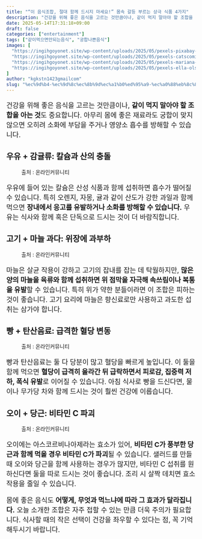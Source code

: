 ```yaml
---
title: "“이 음식조합, 절대 함께 드시지 마세요!” 몸속 갈등 부르는 상극 식품 4가지"
description: "건강을 위해 좋은 음식을 고르는 것만큼이나, 같이 먹지 말아야 할 조합을 아는 것도 중요합니다. 아무리 몸에 좋은 재료라도 궁합이 맞지 않으면 오히려 소화에 부담을 주거나 영양소 흡수를 방해할 수 있습니다."
date: 2025-05-14T17:31:18+09:00
draft: false
categories: ["entertainment"]
tags: ["같이먹으면안되는음식", "궁합나쁜음식"]
images: [
  "https://ingihgoyonet.site/wp-content/uploads/2025/05/pexels-pixabay-236010-1024x683.jpg"
  "https://ingihgoyonet.site/wp-content/uploads/2025/05/pexels-catscoming-750948-1024x683.jpg"
  "https://ingihgoyonet.site/wp-content/uploads/2025/05/pexels-mariana-kurnyk-844465-1775043-1024x683.jpg"
  "https://ingihgoyonet.site/wp-content/uploads/2025/05/pexels-ella-olsson-572949-1640777-1024x683.jpg"
]
author: "kgkstn1423gmailcom"
slug: "%ec%9d%b4-%ec%9d%8c%ec%8b%9d%ec%a1%b0%ed%95%a9-%ec%a0%88%eb%8c%80-%ed%95%a8%ea%bb%98-%eb%93%9c%ec%8b%9c%ec%a7%80-%eb%a7%88%ec%84%b8%ec%9a%94-%eb%aa%b8%ec%86%8d-%ea%b0%88%eb%93%b1"
---
```


<p style="font-size:18px">건강을 위해 좋은 음식을 고르는 것만큼이나, <strong>같이 먹지 말아야 할 조합을 아는 것</strong>도 중요합니다. 아무리 몸에 좋은 재료라도 궁합이 맞지 않으면 오히려 소화에 부담을 주거나 영양소 흡수를 방해할 수 있습니다.</p> <h2 >우유 + 감귤류: 칼슘과 산의 충돌</h2> <figure ><img src="https://ingihgoyonet.site/wp-content/uploads/2025/05/pexels-pixabay-236010-1024x683.jpg" alt="" /><figcaption >출처 : 온라인커뮤니티</figcaption></figure> <p style="font-size:18px">우유에 들어 있는 칼슘은 산성 식품과 함께 섭취하면 흡수가 떨어질 수 있습니다. 특히 오렌지, 자몽, 귤과 같이 산도가 강한 과일과 함께 먹으면 <strong>장내에서 응고를 유발하거나 소화를 방해할 수 있습니다.</strong> 우유는 식사와 함께 혹은 단독으로 드시는 것이 더 바람직합니다.</p> <h2 >고기 + 마늘 과다: 위장에 과부하</h2> <figure ><img src="https://ingihgoyonet.site/wp-content/uploads/2025/05/pexels-catscoming-750948-1024x683.jpg" alt="" style="aspect-ratio:16/9;object-fit:cover"/><figcaption >출처 : 온라인커뮤니티</figcaption></figure> <p style="font-size:18px">마늘은 살균 작용이 강하고 고기의 잡내를 잡는 데 탁월하지만, <strong>많은 양의 마늘을 육류와 함께 섭취하면 위 점막을 자극해 속쓰림이나 복통을 유발</strong>할 수 있습니다. 특히 위가 약한 분들이라면 이 조합은 피하는 것이 좋습니다. 고기 요리에 마늘은 향신료로만 사용하고 과도한 섭취는 삼가야 합니다.</p> <h2 >빵 + 탄산음료: 급격한 혈당 변동</h2> <figure ><img src="https://ingihgoyonet.site/wp-content/uploads/2025/05/pexels-mariana-kurnyk-844465-1775043-1024x683.jpg" alt="" /><figcaption >출처 : 온라인커뮤니티</figcaption></figure> <p style="font-size:18px">빵과 탄산음료는 둘 다 당분이 많고 혈당을 빠르게 높입니다. 이 둘을 함께 먹으면 <strong>혈당이 급격히 올라간 뒤 급락하면서 피로감, 집중력 저하, 폭식 유발</strong>로 이어질 수 있습니다. 아침 식사로 빵을 드신다면, 물이나 무가당 차와 함께 드시는 것이 훨씬 건강에 이롭습니다.</p> <h2 >오이 + 당근: 비타민 C 파괴</h2> <figure ><img src="https://ingihgoyonet.site/wp-content/uploads/2025/05/pexels-ella-olsson-572949-1640777-1024x683.jpg" alt="" /><figcaption >출처 : 온라인커뮤니티</figcaption></figure> <p style="font-size:18px">오이에는 아스코르비나아제라는 효소가 있어, <strong>비타민 C가 풍부한 당근과 함께 먹을 경우 비타민 C가 파괴</strong>될 수 있습니다. 샐러드를 만들 때 오이와 당근을 함께 사용하는 경우가 많지만, 비타민 C 섭취를 원하신다면 둘을 따로 드시는 것이 좋습니다. 조리 시 살짝 데치면 효소 작용을 줄일 수 있습니다.</p> <p style="font-size:18px">몸에 좋은 음식도 <strong>어떻게, 무엇과 먹느냐에 따라 그 효과가 달라집니다.</strong> 오늘 소개한 조합은 자주 접할 수 있는 만큼 더욱 주의가 필요합니다. 식사할 때의 작은 선택이 건강을 좌우할 수 있다는 점, 꼭 기억해두시기 바랍니다.</p>